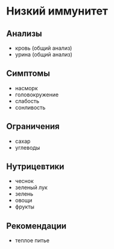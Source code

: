 # Низкий иммунитет
## Анализы
- кровь (общий анализ)
- урина (общий анализ)
## Симптомы
- насморк
- головокружение
- слабость
- сонливость
## Ограничения
- сахар
- углеводы
## Нутрицевтики
- чеснок
- зеленый лук
- зелень
- овощи
- фрукты
## Рекомендации
- теплое питье